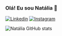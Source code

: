 
### Olá! Eu sou Natália 👋

[![Linkedin](https://img.shields.io/badge/LinkedIn-0077B5?style=for-the-badge&logo=linkedin&logoColor=white)]([linkedin.com/in/natália-silva-5a850b236](https://www.linkedin.com/in/nat%C3%A1lia-silva-5a850b236/)) [![Instagram](https://img.shields.io/badge/Instagram-E4405F?style=for-the-badge&logo=instagram&logoColor=white)](https://instagram.com/nataelam?igshid=YmMyMTA2M2Y=)

![Natália GitHub stats](https://github-readme-stats.vercel.app/api?username=nataelam&show_icons=true&theme=dracula)


